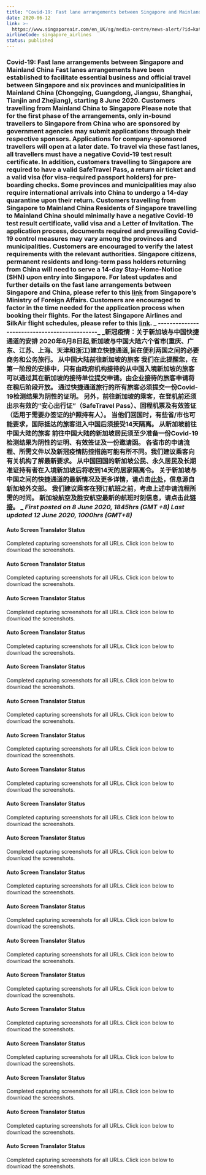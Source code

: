 ```yaml
---
title: "Covid-19: Fast lane arrangements between Singapore and Mainland China"
date: 2020-06-12
link: >-
  https://www.singaporeair.com/en_UK/sg/media-centre/news-alert/?id=kata9loe
airlineCode: singapore_airlines
status: published
---
```

### Covid-19: Fast lane arrangements between Singapore and Mainland China Fast lanes arrangements have been established to facilitate essential business and official travel between Singapore and six provinces and municipalities in Mainland China (Chongqing, Guangdong, Jiangsu, Shanghai, Tianjin and Zhejiang), starting 8 June 2020. **Customers travelling from Mainland China to Singapore** Please note that for the first phase of the arrangements, only in-bound travellers to Singapore from China who are sponsored by government agencies may submit applications through their respective sponsors. Applications for company-sponsored travellers will open at a later date. To travel via these fast lanes, all travellers must have a negative Covid-19 test result certificate. In addition, customers travelling to Singapore are required to have a valid SafeTravel Pass, a return air ticket and a valid visa (for visa-required passport holders) for pre-boarding checks. Some provinces and municipalities may also require international arrivals into China to undergo a 14-day quarantine upon their return. **Customers travelling from Singapore to Mainland China** Residents of Singapore travelling to Mainland China should minimally have a negative Covid-19 test result certificate, valid visa and a Letter of Invitation. The application process, documents required and prevailing Covid-19 control measures may vary among the provinces and municipalities. Customers are encouraged to verify the latest requirements with the relevant authorities. Singapore citizens, permanent residents and long-term pass holders returning from China will need to serve a 14-day Stay-Home-Notice (SHN) upon entry into Singapore. For latest updates and further details on the fast lane arrangements between Singapore and China, please refer to this [link](https://www.mfa.gov.sg/Overseas-Mission/Beijing/Consular-Services/Consular-Updates/2020/06/Consular_20200611) from Singapore’s Ministry of Foreign Affairs. Customers are encouraged to factor in the time needed for the application process when booking their flights. For the latest Singapore Airlines and SilkAir flight schedules, please refer to this [link](https://www.singaporeair.com/en_UK/sg/media-centre/news-alert/?id=k88gnin9). _ \---------------------------------------------_ _**新冠疫情：关于新加坡与中国快捷通道的安排** 2020年6月8日起,新加坡与中国大陆六个省市(重庆、广东、江苏、上海、天津和浙江)建立快捷通道,旨在便利两国之间的必要商务和公务旅行。 **从中国大陆前往新加坡的旅客** 我们在此提醒您，在第一阶段的安排中，只有由政府机构接待的从中国入境新加坡的旅客可以通过其在新加坡的接待单位提交申请。由企业接待的旅客申请将在稍后阶段开放。 通过快捷通道旅行的所有旅客必须提交一份Covid-19检测结果为阴性的证明。 另外，前往新加坡的乘客，在登机前还须出示有效的“安心出行证”（SafeTravel Pass）、回程机票及有效签证（适用于需要办签证的护照持有人）。 当他们回国时，有些省/市也可能要求，国际抵达的旅客进入中国后须接受14天隔离。 **从新加坡前往中国大陆的旅客** 前往中国大陆的新加坡居民须至少准备一份Covid-19检测结果为阴性的证明、有效签证及一份邀请函。 各省市的申请流程、所需文件以及新冠疫情防控措施可能有所不同。我们建议乘客向有关机构了解最新要求。 从中国回国的新加坡公民、永久居民及长期准证持有者在入境新加坡后将收到14天的居家隔离令。 关于新加坡与中国之间的快捷通道的最新情况及更多详情，请点击[此处](https://www.mfa.gov.sg/Overseas-Mission/Beijing/Consular-Services/Consular-Updates/2020/06/Consular_20200611_01)，信息源自新加坡外交部。 我们建议乘客在预订航班之前，考虑上述申请流程所需的时间。 新加坡航空及胜安航空最新的航班时刻信息，请点击此[链接](https://www.singaporeair.com/en_UK/sg/media-centre/news-alert/?id=k88gnin9)。 _ _First posted on 8 June 2020, 1845hrs (GMT +8)_ _Last updated 12 June 2020, 1000hrs (GMT+8)_ 

#### Auto Screen Translator Status 

Completed capturing screenshots for all URLs. Click icon below to download the screenshots. [](#)

#### Auto Screen Translator Status 

Completed capturing screenshots for all URLs. Click icon below to download the screenshots. [](#)

#### Auto Screen Translator Status 

Completed capturing screenshots for all URLs. Click icon below to download the screenshots. [](#)

#### Auto Screen Translator Status 

Completed capturing screenshots for all URLs. Click icon below to download the screenshots. [](#)

#### Auto Screen Translator Status 

Completed capturing screenshots for all URLs. Click icon below to download the screenshots. [](#)

#### Auto Screen Translator Status 

Completed capturing screenshots for all URLs. Click icon below to download the screenshots. [](#)

#### Auto Screen Translator Status 

Completed capturing screenshots for all URLs. Click icon below to download the screenshots. [](#)

#### Auto Screen Translator Status 

Completed capturing screenshots for all URLs. Click icon below to download the screenshots. [](#)

#### Auto Screen Translator Status 

Completed capturing screenshots for all URLs. Click icon below to download the screenshots. [](#)

#### Auto Screen Translator Status 

Completed capturing screenshots for all URLs. Click icon below to download the screenshots. [](#)

 

#### Auto Screen Translator Status 

Completed capturing screenshots for all URLs. Click icon below to download the screenshots. [](#)

#### Auto Screen Translator Status 

Completed capturing screenshots for all URLs. Click icon below to download the screenshots. [](#)

#### Auto Screen Translator Status 

Completed capturing screenshots for all URLs. Click icon below to download the screenshots. [](#)

#### Auto Screen Translator Status 

Completed capturing screenshots for all URLs. Click icon below to download the screenshots. [](#)

#### Auto Screen Translator Status 

Completed capturing screenshots for all URLs. Click icon below to download the screenshots. [](#)

#### Auto Screen Translator Status 

Completed capturing screenshots for all URLs. Click icon below to download the screenshots. [](#)

#### Auto Screen Translator Status 

Completed capturing screenshots for all URLs. Click icon below to download the screenshots. [](#)

#### Auto Screen Translator Status 

Completed capturing screenshots for all URLs. Click icon below to download the screenshots. [](#)

#### Auto Screen Translator Status 

Completed capturing screenshots for all URLs. Click icon below to download the screenshots. [](#)
